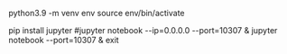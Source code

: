 python3.9 -m venv env
source env/bin/activate

pip install jupyter
#jupyter notebook  --ip=0.0.0.0 --port=10307 &
jupyter notebook  --port=10307 &
exit
